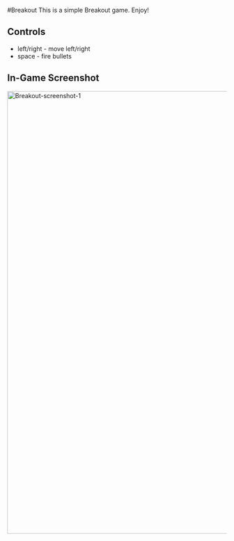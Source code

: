 #Breakout
This is a simple Breakout game. Enjoy!

## Controls
- left/right - move left/right
- space - fire bullets


## In-Game Screenshot
<img width="1017" alt="Breakout-screenshot-1" src="https://github.com/iamyoungk/breakout/assets/102649466/a898b923-a131-4095-a1b9-7776efc2a79a">



